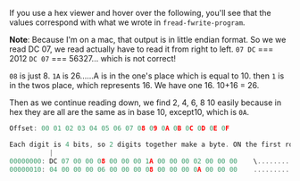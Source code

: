 If you use a hex viewer and hover over the following,
you'll see that the values correspond with what we
wrote in `fread-fwrite-program`.

**Note**:
Because I'm on a mac, that output is in little endian format.
So we we read DC 07, we read actually have to read it from right to left.
`07 DC` === 2012
`DC 07` === 56327... which is not correct!

`08` is just 8.
`1A` is 26......A is in the one's place which is equal to 10. then `1` is in the twos place, which represents 16. We have one 16. 10+16 = 26.

Then as we continue reading down, we find 2, 4, 6, 8 10 easily because
in hex they are all are the same as in base 10, except10, which is `0A`.

```c
Offset: 00 01 02 03 04 05 06 07 08 09 0A 0B 0C 0D 0E 0F 	

Each digit is 4 bits, so 2 digits together make a byte. ON the first row, we have 16 pairs / 16 bytes
          |           
00000000: DC 07 00 00 08 00 00 00 1A 00 00 00 02 00 00 00    \...............
00000010: 04 00 00 00 06 00 00 00 08 00 00 00 0A 00 00 00    ................
```


